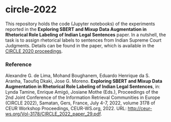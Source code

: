 # circle-2022

This repository holds the code (Jupyter notebooks) of the experiments reported in the **Exploring SBERT and Mixup Data Augmentation in Rhetorical Role Labeling of Indian Legal Sentences** paper. In a nutshell, the task is to assign rhetorical labels to sentences from Indian Supreme Court Judgments. Details can be found in the paper, which is available in the [CIRCLE 2020 proceedings](http://ceur-ws.org/Vol-3178/).

### Reference

Alexandre G. de Lima, Mohand Boughanem, Eduardo Henrique da S. Aranha, Taoufiq Dkaki, Jose G. Moreno. **Exploring SBERT and Mixup Data Augmentation in Rhetorical Role Labeling of Indian Legal Sentences**, in: Lynda Tamine, Enrique Amigó, Josiane Mothe (Eds.), Proceedings of the 2nd Joint Conference of the Information Retrieval Communities in Europe (CIRCLE 2022), Samatan, Gers, France, July 4-7, 2022, volume 3178 of CEUR Workshop Proceedings, CEUR-WS.org, 2022. URL: http://ceur-ws.org/Vol-3178/CIRCLE_2022_paper_29.pdf.
